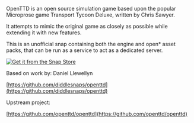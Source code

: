 OpenTTD is an open source simulation game based upon the popular Microprose game Transport Tycoon Deluxe, written by Chris Sawyer.

It attempts to mimic the original game as closely as possible while extending it with new features.

This is an unofficial snap containing both the engine and open* asset packs, that can be run as a service to act as a dedicated server.

[![Get it from the Snap Store](https://snapcraft.io/static/images/badges/en/snap-store-black.svg)](https://snapcraft.io/openttd-server)

Based on work by: Daniel Llewellyn

[https://github.com/diddlesnaps/openttd](https://github.com/diddlesnaps/openttd)

Upstream project:

[https://github.com/openttd/openttd](https://github.com/openttd/openttd)
